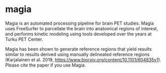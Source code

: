 # magia

Magia is an automated processing pipeline for brain PET studies. Magia uses FreeSurfer to parcellate the brain into anatomical regions of interest, and performs kinetic modeling using tools developed over the years at Turku PET Center.

Magia has been shown to generate reference regions that yield results similar to results derived using manually delineated reference regions (Karjalainen et al. 2019, https://www.biorxiv.org/content/10.1101/604835v1). Please cite the paper if you use Magia.
